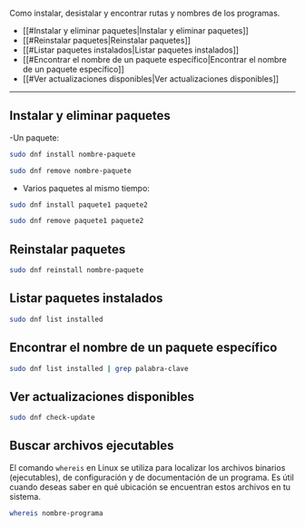 Como instalar, desistalar y encontrar rutas y nombres de los programas.

- [[#Instalar y eliminar paquetes|Instalar y eliminar paquetes]]
- [[#Reinstalar paquetes|Reinstalar paquetes]]
- [[#Listar paquetes instalados|Listar paquetes instalados]]
- [[#Encontrar el nombre de un paquete específico|Encontrar el nombre de un paquete específico]]
- [[#Ver actualizaciones disponibles|Ver actualizaciones disponibles]]

---
## Instalar y eliminar paquetes

-Un paquete:

```bash
sudo dnf install nombre-paquete

sudo dnf remove nombre-paquete
```

- Varios paquetes al mismo tiempo:

```bash
sudo dnf install paquete1 paquete2

sudo dnf remove paquete1 paquete2
```

## Reinstalar paquetes

```bash
sudo dnf reinstall nombre-paquete
```

## Listar paquetes instalados

```bash
sudo dnf list installed
```

## Encontrar el nombre de un paquete específico

```bash
sudo dnf list installed | grep palabra-clave
```

## Ver actualizaciones disponibles

```bash
sudo dnf check-update
```

## Buscar archivos ejecutables

El comando `whereis` en Linux se utiliza para localizar los archivos binarios (ejecutables), de configuración y de documentación de un programa. Es útil cuando deseas saber en qué ubicación se encuentran estos archivos en tu sistema.

```bash
whereis nombre-programa
```
